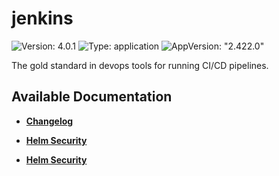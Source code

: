 # jenkins

![Version: 4.0.1](https://img.shields.io/badge/Version-4.0.1-informational?style=flat-square) ![Type: application](https://img.shields.io/badge/Type-application-informational?style=flat-square) ![AppVersion: "2.422.0"](https://img.shields.io/badge/AppVersion-"2.422.0"-informational?style=flat-square)

The gold standard in devops tools for running CI/CD pipelines.

## Available Documentation

- [**Changelog**](CHANGELOG)

- [**Helm Security**](container-security)

- [**Helm Security**](helm-security)

